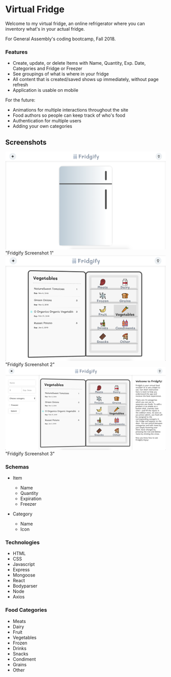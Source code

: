 # Virtual Fridge

Welcome to my virtual fridge, an online refrigerator where you can inventory what's in your actual fridge.

For General Assembly's coding bootcamp, Fall 2018.

### Features
- Create, update, or delete Items with Name,  Quantity, Exp. Date, Categories and Fridge or Freezer
- See groupings of what is where in your fridge
- All content that is created/saved shows up immediately, without page refresh
- Application is usable on mobile

For the future:
- Animations for multiple interactions throughout the site
- Food authors so people can keep track of who's food
- Authentication for multiple users
- Adding your own categories


## Screenshots
![fridgify-ss1](https://github.com/gracec10/virtualfridge/blob/master/frontend/public/images/fridgify-ss1.png) "Fridgify Screenshot 1"
![fridgify-ss2](https://github.com/gracec10/virtualfridge/blob/master/frontend/public/images/fridgify-ss2.png) "Fridgify Screenshot 2"
![fridgify-ss3](https://github.com/gracec10/virtualfridge/blob/master/frontend/public/images/fridgify-ss3.png) "Fridgify Screenshot 3"

### Schemas
- Item
  - Name
  - Quantity
  - Expiration
  - Freezer
  
- Category
  - Name
  - Icon

### Technologies
- HTML
- CSS
- Javascript
- Express
- Mongoose
- React
- Bodyparser
- Node
- Axios

### Food Categories
- Meats
- Dairy
- Fruit
- Vegetables
- Frozen
- Drinks
- Snacks
- Condiment
- Grains
- Other
